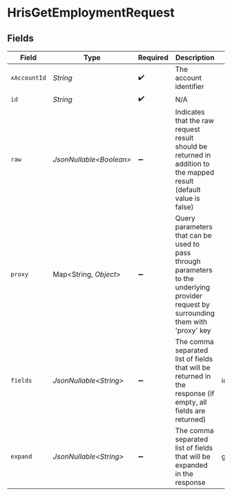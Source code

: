 # HrisGetEmploymentRequest


## Fields

| Field                                                                                                                                                                                                                                                                                                      | Type                                                                                                                                                                                                                                                                                                       | Required                                                                                                                                                                                                                                                                                                   | Description                                                                                                                                                                                                                                                                                                | Example                                                                                                                                                                                                                                                                                                    |
| ---------------------------------------------------------------------------------------------------------------------------------------------------------------------------------------------------------------------------------------------------------------------------------------------------------- | ---------------------------------------------------------------------------------------------------------------------------------------------------------------------------------------------------------------------------------------------------------------------------------------------------------- | ---------------------------------------------------------------------------------------------------------------------------------------------------------------------------------------------------------------------------------------------------------------------------------------------------------- | ---------------------------------------------------------------------------------------------------------------------------------------------------------------------------------------------------------------------------------------------------------------------------------------------------------- | ---------------------------------------------------------------------------------------------------------------------------------------------------------------------------------------------------------------------------------------------------------------------------------------------------------- |
| `xAccountId`                                                                                                                                                                                                                                                                                               | *String*                                                                                                                                                                                                                                                                                                   | :heavy_check_mark:                                                                                                                                                                                                                                                                                         | The account identifier                                                                                                                                                                                                                                                                                     |                                                                                                                                                                                                                                                                                                            |
| `id`                                                                                                                                                                                                                                                                                                       | *String*                                                                                                                                                                                                                                                                                                   | :heavy_check_mark:                                                                                                                                                                                                                                                                                         | N/A                                                                                                                                                                                                                                                                                                        |                                                                                                                                                                                                                                                                                                            |
| `raw`                                                                                                                                                                                                                                                                                                      | *JsonNullable\<Boolean>*                                                                                                                                                                                                                                                                                   | :heavy_minus_sign:                                                                                                                                                                                                                                                                                         | Indicates that the raw request result should be returned in addition to the mapped result (default value is false)                                                                                                                                                                                         |                                                                                                                                                                                                                                                                                                            |
| `proxy`                                                                                                                                                                                                                                                                                                    | Map\<String, *Object*>                                                                                                                                                                                                                                                                                     | :heavy_minus_sign:                                                                                                                                                                                                                                                                                         | Query parameters that can be used to pass through parameters to the underlying provider request by surrounding them with 'proxy' key                                                                                                                                                                       |                                                                                                                                                                                                                                                                                                            |
| `fields`                                                                                                                                                                                                                                                                                                   | *JsonNullable\<String>*                                                                                                                                                                                                                                                                                    | :heavy_minus_sign:                                                                                                                                                                                                                                                                                         | The comma separated list of fields that will be returned in the response (if empty, all fields are returned)                                                                                                                                                                                               | id,remote_id,employee_id,remote_employee_id,job_title,pay_rate,pay_period,pay_frequency,pay_currency,effective_date,employment_type,employment_contract_type,time_worked,created_at,updated_at,start_date,end_date,active,department,team,cost_center,cost_centers,division,job,type,contract_type,manager |
| `expand`                                                                                                                                                                                                                                                                                                   | *JsonNullable\<String>*                                                                                                                                                                                                                                                                                    | :heavy_minus_sign:                                                                                                                                                                                                                                                                                         | The comma separated list of fields that will be expanded in the response                                                                                                                                                                                                                                   | groups                                                                                                                                                                                                                                                                                                     |